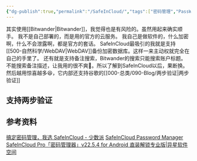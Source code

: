 ```yaml
---
{"dg-publish":true,"permalink":"/SafeInCloud/","tags":["密码管理","PassWord"],"noteIcon":""}
---
```


其实使用[[Bitwander\|Bitwander]]，我觉得也是有风险的。虽然用起来确实顺手。
我不是自己部署的，而是用的官方的云服务。
我自己是做软件的，什么加密啊，什么不会泄露啊，都是官方的套话。
SafeInCloud最吸引的我就是支持[[500-自然科学/WebDAV\|WebDAV]]备份加密数据库。这样一来主动权就完全在自己的手里了。
还有就是支持备注搜索，Bitwander的搜索只能搜索账户标题。不能搜索备注描述，让我用的很不爽😤。所以了解到SafeInCloud以后，果断换。
然后越用惊喜越多😆，它内部还支持谷歌的[[000-总类/090-Blog/两步验证\|两步验证]]

## 支持两步验证


## 参考资料
[搞定密码管理，我选 SafeInCloud - 少数派](https://sspai.com/post/65379)
[SafeInCloud Password Manager](https://safeincloud.ladesk.com/)
[SafeInCloud Pro「密码管理器」v22.5.4 for Android 直装解锁专业版|异星软件空间](https://www.yxssp.com/26064.html)